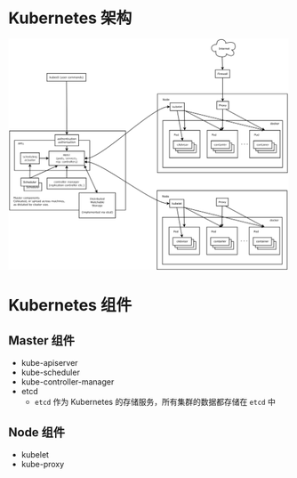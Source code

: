 # Kubernetes 架构

![kubernetes-architecuture](images/architecture.png)

# Kubernetes 组件

## Master 组件

- kube-apiserver
- kube-scheduler
- kube-controller-manager
- etcd
  - `etcd` 作为 Kubernetes 的存储服务，所有集群的数据都存储在 `etcd` 中

## Node 组件

- kubelet
- kube-proxy

